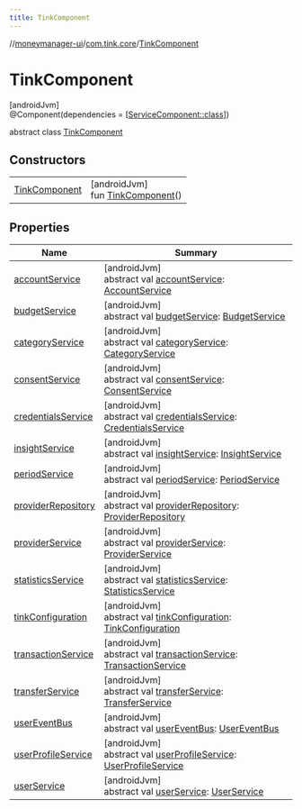 ```yaml
---
title: TinkComponent
---
```

//[moneymanager-ui](../../../index.html)/[com.tink.core](../index.html)/[TinkComponent](index.html)



# TinkComponent



[androidJvm]\
@Component(dependencies = [[ServiceComponent::class](../../com.tink.service.di/-service-component/index.html)])



abstract class [TinkComponent](index.html)



## Constructors


| | |
|---|---|
| [TinkComponent](-tink-component.html) | [androidJvm]<br>fun [TinkComponent](-tink-component.html)() |


## Properties


| Name | Summary |
|---|---|
| [accountService](account-service.html) | [androidJvm]<br>abstract val [accountService](account-service.html): [AccountService](../../com.tink.service.account/-account-service/index.html) |
| [budgetService](budget-service.html) | [androidJvm]<br>abstract val [budgetService](budget-service.html): [BudgetService](../../com.tink.service.budget/-budget-service/index.html) |
| [categoryService](category-service.html) | [androidJvm]<br>abstract val [categoryService](category-service.html): [CategoryService](../../com.tink.service.category/-category-service/index.html) |
| [consentService](consent-service.html) | [androidJvm]<br>abstract val [consentService](consent-service.html): [ConsentService](../../com.tink.service.consent/-consent-service/index.html) |
| [credentialsService](credentials-service.html) | [androidJvm]<br>abstract val [credentialsService](credentials-service.html): [CredentialsService](../../com.tink.service.credentials/-credentials-service/index.html) |
| [insightService](insight-service.html) | [androidJvm]<br>abstract val [insightService](insight-service.html): [InsightService](../../com.tink.service.insight/-insight-service/index.html) |
| [periodService](period-service.html) | [androidJvm]<br>abstract val [periodService](period-service.html): [PeriodService](../../com.tink.service.time/-period-service/index.html) |
| [providerRepository](provider-repository.html) | [androidJvm]<br>abstract val [providerRepository](provider-repository.html): [ProviderRepository](../../com.tink.core.provider/-provider-repository/index.html) |
| [providerService](provider-service.html) | [androidJvm]<br>abstract val [providerService](provider-service.html): [ProviderService](../../com.tink.service.provider/-provider-service/index.html) |
| [statisticsService](statistics-service.html) | [androidJvm]<br>abstract val [statisticsService](statistics-service.html): [StatisticsService](../../com.tink.service.statistics/-statistics-service/index.html) |
| [tinkConfiguration](tink-configuration.html) | [androidJvm]<br>abstract val [tinkConfiguration](tink-configuration.html): [TinkConfiguration](../../com.tink.service.network/-tink-configuration/index.html) |
| [transactionService](transaction-service.html) | [androidJvm]<br>abstract val [transactionService](transaction-service.html): [TransactionService](../../com.tink.service.transaction/-transaction-service/index.html) |
| [transferService](transfer-service.html) | [androidJvm]<br>abstract val [transferService](transfer-service.html): [TransferService](../../com.tink.service.transfer/-transfer-service/index.html) |
| [userEventBus](user-event-bus.html) | [androidJvm]<br>abstract val [userEventBus](user-event-bus.html): [UserEventBus](../../com.tink.service.authentication/-user-event-bus/index.html) |
| [userProfileService](user-profile-service.html) | [androidJvm]<br>abstract val [userProfileService](user-profile-service.html): [UserProfileService](../../com.tink.service.user/-user-profile-service/index.html) |
| [userService](user-service.html) | [androidJvm]<br>abstract val [userService](user-service.html): [UserService](../../com.tink.service.authorization/-user-service/index.html) |

